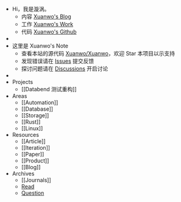 - Hi，我是漩涡。
	- 内容 [Xuanwo's Blog](https://xuanwo.io)
	- 工作 [Xuanwo's Work](https://work.xuanwo.io)
	- 代码 [Xuanwo's Github](https://github.com/Xuanwo)
-
- 这里是 Xuanwo's Note
	- 查看本站的源代码 [Xuanwo/Xuanwo](https://github.com/Xuanwo/Xuanwo)，欢迎 Star 本项目以示支持
	- 发现错误请在 [Issues](https://github.com/Xuanwo/Xuanwo/issues) 提交反馈
	- 探讨问题请在 [Discussions](https://github.com/Xuanwo/Xuanwo/discussions) 开启讨论
-
- Projects
	- [[Databend 测试重构]]
- Areas
	- [[Automation]]
	- [[Database]]
	- [[Storage]]
	- [[Rust]]
	- [[Linux]]
- Resources
	- [[Article]]
	- [[Iteration]]
	- [[Paper]]
	- [[Product]]
	- [[Blog]]
- Archives
	- [[Journals]]
	- [Read]([[read]])
	- [Question]([[question]])